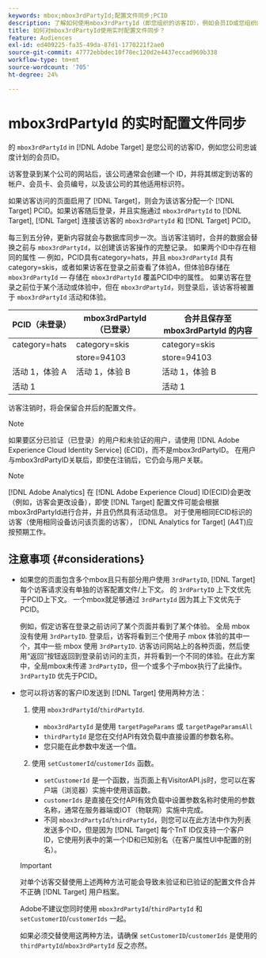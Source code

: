 ```yaml
---
keywords: mbox;mbox3rdPartyId;配置文件同步;PCID
description: 了解如何使用mbox3rdPartyId（即您组织的访客ID），例如会员ID或您组织的忠诚度计划。
title: 如何对mbox3rdPartyId使用实时配置文件同步？
feature: Audiences
exl-id: ed409225-fa35-49da-87d1-1770221f2ae0
source-git-commit: 47772ebbdec10f78ec120d2e4437eccad969b338
workflow-type: tm+mt
source-wordcount: '705'
ht-degree: 24%

---
```


# mbox3rdPartyId 的实时配置文件同步

的 `mbox3rdPartyId` in [!DNL Adobe Target] 是您公司的访客ID，例如您公司忠诚度计划的会员ID。

访客登录到某个公司的网站后，该公司通常会创建一个 ID，并将其绑定到访客的帐户、会员卡、会员编号，以及该公司的其他适用标识符。

如果访客访问的页面启用了 [!DNL Target]，则会为该访客分配一个 [!DNL Target] PCID。如果访客随后登录，并且实施通过 `mbox3rdPartyId` to [!DNL Target], [!DNL Target] 连接该访客的 `mbox3rdPartyId` 和 [!DNL Target] PCID。

每三到五分钟，更新内容就会与数据库同步一次。当访客注销时，合并的数据会替换之前与 `mbox3rdPartyId`，以创建该访客操作的完整记录。 如果两个ID中存在相同的属性 — 例如，PCID具有category=hats，并且 `mbox3rdPartyId` 具有category=skis，或者如果访客在登录之前查看了体验A，但体验B存储在 `mbox3rdPartyId` — 存储在 `mbox3rdPartyId` 覆盖PCID中的属性。 如果访客在登录之前位于某个活动或体验中，但在 `mbox3rdPartyId`，则登录后，该访客将被置于 `mbox3rdPartyId` 活动和体验。

| PCID（未登录） | mbox3rdPartyId（已登录） | 合并且保存至 mbox3rdPartyId 的内容 |
|---|---|---|
| category=hats | category=skis | category=skis |
|  | store=94103 | store=94103 |
| 活动 1，体验 A | 活动 1，体验 B | 活动 1，体验 B |
| 活动 1 |  | 活动 1 |

访客注销时，将会保留合并后的配置文件。

>[!NOTE]
>
>如果要区分已验证（已登录）的用户和未验证的用户，请使用 [!DNL Adobe Experience Cloud Identity Service] (ECID)，而不是mbox3rdPartyID。 在用户与mbox3rdPartyID关联后，即使在注销后，它仍会与用户关联。

>[!NOTE]
>
>[!DNL Adobe Analytics] 在 [!DNL Adobe Experience Cloud] ID(ECID)会更改（例如，访客会更改设备），即使 [!DNL Target] 配置文件可能会根据mbox3rdPartyId进行合并，并且仍然具有活动信息。 对于使用相同ECID标识的访客（使用相同设备访问该页面的访客）， [!DNL Analytics for Target] (A4T)应按预期工作。

## 注意事项 {#considerations}

* 如果您的页面包含多个mbox且只有部分用户使用 `3rdPartyID`, [!DNL Target] 每个访客请求没有单独的访客配置文件/上下文。 的 `3rdPartyID` 上下文优先于PCID上下文。 一个mbox就足够通过 `3rdPartyId` 因为其上下文优先于PCID。

   例如，假定访客在登录之前访问了某个页面并看到了某个体验。 全局 mbox 没有使用 `3rdPartyID`. 登录后，访客将看到三个使用子 mbox 体验的其中一个，其中一些 mbox 使用 `3rdPartyID`. 访客访问网站上的各种页面，然后使用“返回”按钮返回到登录前访问的主页，并将看到一个不同的体验。在此方案中，全局mbox未传递 `3rdPartyID`，但一个或多个子mbox执行了此操作。 `3rdPartyID` 优先于PCID。

* 您可以将访客的客户ID发送到 [!DNL Target] 使用两种方法：

   1. 使用 `mbox3rdPartyId`/`thirdPartyId`.

      * `mbox3rdPartyId` 是使用 `targetPageParams` 或 `targetPageParamsAll`
      * `thirdPartyId` 是您在交付API有效负载中直接设置的参数名称。
      * 您只能在此参数中发送一个值。
   1. 使用 `setCustomerId`/`customerIds` 函数。

      * `setCustomerId` 是一个函数，当页面上有VisitorAPI.js时，您可以在客户端（浏览器）实施中使用该函数。
      * `customerIds` 是直接在交付API有效负载中设置参数名称时使用的参数名称，通常在服务器端或IOT（物联网）实施中完成。
      * 不同 `mbox3rdPartyId`/`thirdPartyId`，则您可以在此方法中作为列表发送多个ID，但是因为 [!DNL Target] 每个TnT ID仅支持一个客户ID，它使用列表中的第一个ID和已知别名（在客户属性UI中配置的别名）。

   >[!IMPORTANT]
   >
   > 对单个访客交替使用上述两种方法可能会导致未验证和已验证的配置文件合并不正确 [!DNL Target] 用户档案。
   >
   >Adobe不建议您同时使用 `mbox3rdPartyId`/`thirdPartyId` 和 `setCustomerID`/`customerIds` 一起。
   >
   >如果必须交替使用这两种方法，请确保 `setCustomerID`/`customerIds` 是使用的 `thirdPartyId`/`mbox3rdPartyId` 反之亦然。

